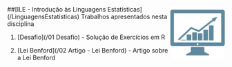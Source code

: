 <img src="/zImagens/statistic.png" align="right" width="25%" height="25%"/>
##[ILE - Introdução às Linguagens Estatísticas](/LinguagensEstatisticas)
Trabalhos apresentados nesta disciplina

1. [Desafio](/01 Desafio) - Solução de Exercícios em R

2. [Lei Benford](/02 Artigo - Lei Benford) - Artigo sobre a Lei Benford
